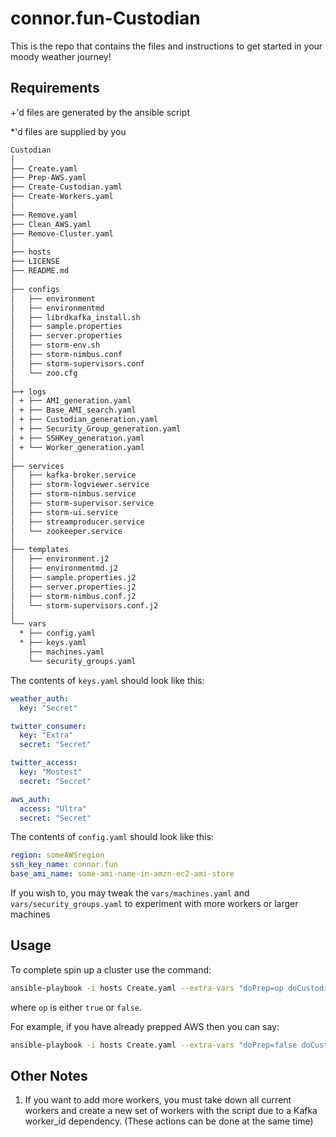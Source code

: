 # connor.fun-Custodian

This is the repo that contains the files and instructions to get started in your moody weather journey!

## Requirements

+'d files are generated by the ansible script

*'d files are supplied by you

```bash
Custodian
│
├── Create.yaml
├── Prep-AWS.yaml
├── Create-Custodian.yaml
├── Create-Workers.yaml
│
├── Remove.yaml
├── Clean_AWS.yaml
├── Remove-Cluster.yaml
│
├── hosts
├── LICENSE
├── README.md
│
├── configs
│   ├── environment
│   ├── environmentmd
│   ├── librdkafka_install.sh
│   ├── sample.properties
│   ├── server.properties
│   ├── storm-env.sh
│   ├── storm-nimbus.conf
│   ├── storm-supervisors.conf
│   └── zoo.cfg
│
├─+ logs
│ + ├── AMI_generation.yaml
│ + ├── Base_AMI_search.yaml
│ + ├── Custodian_generation.yaml
│ + ├── Security_Group_generation.yaml
│ + ├── SSHKey_generation.yaml
│ + └── Worker_generation.yaml
│
├── services
│   ├── kafka-broker.service
│   ├── storm-logviewer.service
│   ├── storm-nimbus.service
│   ├── storm-supervisor.service
│   ├── storm-ui.service
│   ├── streamproducer.service
│   └── zookeeper.service
│
├── templates
│   ├── environment.j2
│   ├── environmentmd.j2
│   ├── sample.properties.j2
│   ├── server.properties.j2
│   ├── storm-nimbus.conf.j2
│   └── storm-supervisors.conf.j2
│
└── vars
  * ├── config.yaml
  * ├── keys.yaml
    ├── machines.yaml
    └── security_groups.yaml
```

The contents of `keys.yaml` should look like this:

```YAML
weather_auth:
  key: "Secret"

twitter_consumer:
  key: "Extra"
  secret: "Secret"

twitter_access:
  key: "Mostest"
  secret: "Secret"

aws_auth:
  access: "Ultra"
  secret: "Secret"
```

The contents of `config.yaml` should look like this:

```YAML
region: someAWSregion
ssh_key_name: connor.fun
base_ami_name: some-ami-name-in-amzn-ec2-ami-store
```

If you wish to, you may tweak the `vars/machines.yaml` and `vars/security_groups.yaml` to experiment with more workers or larger machines

## Usage

To complete spin up a cluster use the command:

```bash
ansible-playbook -i hosts Create.yaml --extra-vars "doPrep=op doCustodian=op doWorkers=op"
```

where `op` is either `true` or `false`.

For example, if you have already prepped AWS then you can say:

```bash
ansible-playbook -i hosts Create.yaml --extra-vars "doPrep=false doCustodian=true doWorkers=true"
```

## Other Notes

1. If you want to add more workers, you must take down all current workers and create a new set of workers with the script due to a Kafka worker_id dependency. (These actions can be done at the same time)